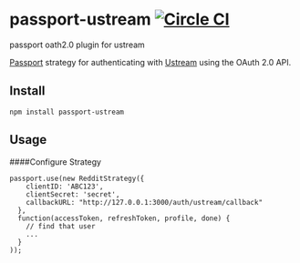 passport-ustream [![Circle CI](https://circleci.com/gh/superpan/passport-ustream.png?style=badge)](https://circleci.com/gh/superpan/passport-ustream)
================

passport oath2.0 plugin for ustream

[Passport](https://github.com/jaredhanson/passport) strategy for authenticating with [Ustream](https://ustream.tv) using the OAuth 2.0 API.

## Install
```
npm install passport-ustream
```

## Usage

####Configure Strategy

```
passport.use(new RedditStrategy({
    clientID: 'ABC123',
    clientSecret: 'secret',
    callbackURL: "http://127.0.0.1:3000/auth/ustream/callback"
  },
  function(accessToken, refreshToken, profile, done) {
    // find that user
    ...
  }
));
```
